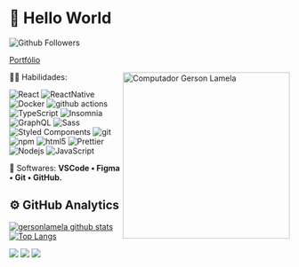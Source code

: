 # 👋 Hello World
![Github Followers](https://img.shields.io/github/followers/gersonlamela?label=Follow&style=social)

<a href="https://portfolio-gersonlamela.vercel.app/">Portfólio</a>

<img src="https://raw.githubusercontent.com/MicaelliMedeiros/micaellimedeiros/master/image/computer-illustration.png" min-width="300px" max-width="300px" width="300px" align="right" alt="Computador Gerson Lamela">

<p align="left">
  🦸‍♂️ Habilidades: <p>
  <img alt="React" src="https://img.shields.io/badge/-React-45b8d8?style=flat-square&logo=react&logoColor=white" />
  <img alt="ReactNative" src="https://img.shields.io/badge/-ReactNative-45b8d8?style=flat-square&logo=react&logoColor=white" />
  <img alt="Docker" src="https://img.shields.io/badge/-Docker-46a2f1?style=flat-square&logo=docker&logoColor=white" />
  <img alt="github actions" src="https://img.shields.io/badge/-Github_Actions-2088FF?style=flat-square&logo=github-actions&logoColor=white" />
  <img alt="TypeScript" src="https://img.shields.io/badge/-TypeScript-007ACC?style=flat-square&logo=typescript&logoColor=white" />
  <img alt="Insomnia" src="https://img.shields.io/badge/-Insomnia-5849BE?style=flat-square&logo=insomnia&logoColor=white" />
  <img alt="GraphQL" src="https://img.shields.io/badge/-GraphQL-E10098?style=flat-square&logo=graphql&logoColor=white" />
  <img alt="Sass" src="https://img.shields.io/badge/-Sass-CC6699?style=flat-square&logo=sass&logoColor=white" />
  <img alt="Styled Components" src="https://img.shields.io/badge/-Styled_Components-db7092?style=flat-square&logo=styled-components&logoColor=white" />
  <img alt="git" src="https://img.shields.io/badge/-Git-F05032?style=flat-square&logo=git&logoColor=white" />
  <img alt="npm" src="https://img.shields.io/badge/-NPM-CB3837?style=flat-square&logo=npm&logoColor=white" />
  <img alt="html5" src="https://img.shields.io/badge/-HTML5-E34F26?style=flat-square&logo=html5&logoColor=white" />
  <img alt="Prettier" src="https://img.shields.io/badge/-Prettier-F7B93E?style=flat-square&logo=prettier&logoColor=white" />
  <img alt="Nodejs" src="https://img.shields.io/badge/-Nodejs-43853d?style=flat-square&logo=Node.js&logoColor=white" />
<img alt="JavaScript" src="https://img.shields.io/badge/-Javascript-FCDC00?style=flat-square&logo=javascript&logoColor=white" />

</p>
</p>

<p align="left">
  💼 Softwares: <strong>VSCode • Figma • Git • GitHub.</strong>
</p>

## ⚙️  GitHub Analytics

[![gersonlamela github stats](https://github-readme-stats.vercel.app/api?username=gersonlamela&show_icons=true&hide=issues,contribs)](https://github.com/anuraghazra/github-readme-stats)
[![Top Langs](https://github-readme-stats.vercel.app/api/top-langs/?username=gersonlamela&layout=compact)](https://github.com/anuraghazra/github-readme-stats)

<p align="left">
  <a href="https://www.instagram.com/gerson_eva_/" alt="Instagram">
  <img src="https://img.shields.io/badge/-Instagram-E1306C?style=for-the-badge&logo=instagram&logoColor=white&https://www.instagram.com/gerson_eva_/"/></a>
  
  <a href="https://www.linkedin.com/in/gersonlamela/" alt="Linkedin">
  <img src="https://img.shields.io/badge/-Linkedin-0e76a8?style=for-the-badge&logo=Linkedin&logoColor=white&https://www.linkedin.com/in/gersonlamela/" /></a>

 <a href="mailto:gersonlamela7@gmail.com">
  <img src="https://img.shields.io/badge/-Gmail-FD1D1D?style=for-the-badge&logo=Gmail&logoColor=white&link=#"></a>
</p>  

